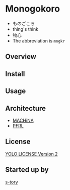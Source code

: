 # Monogokoro
- ものごころ
- thing's think
- 物心
- The abbreviation is `mngkr`

## Overview

## Install

## Usage

## Architecture
- [MACHiNA](https://github.com/DeepX-inc/machina)
- [PFRL](https://github.com/pfnet/pfrl)

## License
[YOLO LICENSE Version 2](./LICENSE)

## Started up by
[s-tory](https://github.com/s-tory)
